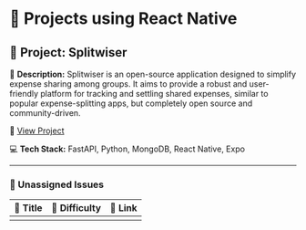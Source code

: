 # 🚀 Projects using React Native

## 📌 Project: Splitwiser

📝 **Description:** Splitwiser is an open-source application designed to simplify expense sharing among groups. It aims to provide a robust and user-friendly platform for tracking and settling shared expenses, similar to popular expense-splitting apps, but completely open source and community-driven.

🔗 [View Project](https://github.com/Devasy23/splitwiser)

💻 **Tech Stack:** FastAPI, Python, MongoDB, React Native, Expo

---

### 🐛 Unassigned Issues

| 🔖 Title | 🎯 Difficulty | 🔗 Link |
|----------|----------------|---------|
| <title> | Easy | [#156](https://github.com/Devasy23/splitwiser/issues/156) |
| Docs : Add Table of Contents in README | Easy | [#143](https://github.com/Devasy23/splitwiser/issues/143) |
| Ft/firebase storage workflow | Medium | [#157](https://github.com/Devasy23/splitwiser/pull/157) |
| Refactor backend services to reduce technical debt | Medium | [#151](https://github.com/Devasy23/splitwiser/pull/151) |
| API documentation | Medium | [#149](https://github.com/Devasy23/splitwiser/pull/149) |
| Implement theming with react-native-paper and navigation enhancements | Medium | [#148](https://github.com/Devasy23/splitwiser/pull/148) |
| Fix preview workflow for forks | Medium | [#146](https://github.com/Devasy23/splitwiser/pull/146) |
| Feature/google signin | Medium | [#139](https://github.com/Devasy23/splitwiser/pull/139) |
| Add Google authentication and EAS preview patches | Medium | [#133](https://github.com/Devasy23/splitwiser/pull/133) |
| Add Google Sign-Up Integration to main | Medium | [#132](https://github.com/Devasy23/splitwiser/pull/132) |
| Feat: Update frontend UI to be modern and minimal | Medium | [#127](https://github.com/Devasy23/splitwiser/pull/127) |
| Implement theming system with consistent border radius and spacing | Medium | [#125](https://github.com/Devasy23/splitwiser/pull/125) |
| fix(web): Fix web build error with React 19 | Medium | [#122](https://github.com/Devasy23/splitwiser/pull/122) |
| feat: Migrate to Material 3 with dynamic theming | Medium | [#120](https://github.com/Devasy23/splitwiser/pull/120) |

---

## 📌 Project: Syed Imtiyaz Ali 

📝 **Description:** Swapify is a secure, add-free, and community-driven platform designed to revolutionize how Indians buy and sell pre-owned products.

🔗 [View Project](https://github.com/SyedImtiyaz-1/Swapify)

💻 **Tech Stack:** Next.js, React.js, React Native, Tailwind CSS, Google Maps, OpenStreetMap, Node.js, Express.js, MongoDB

---

### 🐛 Unassigned Issues

| 🔖 Title | 🎯 Difficulty | 🔗 Link |
|----------|----------------|---------|
| ⭐ Feature: Add “Saved Listings” Section | Medium | [#25](https://github.com/SyedImtiyaz-1/Swapify/issues/25) |
| 🚩 Feature: Add “Report Listing” Option | Medium | [#24](https://github.com/SyedImtiyaz-1/Swapify/issues/24) |
| 🔄 Feature: Add Sorting Options to Listings | Medium | [#23](https://github.com/SyedImtiyaz-1/Swapify/issues/23) |
| Show a Fun Illustration When No Listings Found | Medium | [#22](https://github.com/SyedImtiyaz-1/Swapify/issues/22) |
| 🆙 Feature: Add a “Back to Top” Button | Medium | [#21](https://github.com/SyedImtiyaz-1/Swapify/issues/21) |
| Ensure login form is accessible via keyboard (focus, labels, error announcements) | Medium | [#20](https://github.com/SyedImtiyaz-1/Swapify/issues/20) |
| Vehicle Filter Not Displaying Car - Maruti Celerio | Medium | [#18](https://github.com/SyedImtiyaz-1/Swapify/issues/18) |
| Typo in Demo Link on README | Medium | [#17](https://github.com/SyedImtiyaz-1/Swapify/issues/17) |
| Amount Input Not Visible in "Add an Offer" Section | Medium | [#16](https://github.com/SyedImtiyaz-1/Swapify/issues/16) |
| Add a CONTRIBUTING.md File to Guide New Contributors | Medium | [#15](https://github.com/SyedImtiyaz-1/Swapify/issues/15) |
| Adding a CodeOfConduct.md file | Medium | [#14](https://github.com/SyedImtiyaz-1/Swapify/issues/14) |
| Make Category and Distance Filter Buttons Responsive | Medium | [#6](https://github.com/SyedImtiyaz-1/Swapify/issues/6) |
| Improve Product Card UI | Medium | [#5](https://github.com/SyedImtiyaz-1/Swapify/issues/5) |
| Bug:  button glow effect | Medium | [#3](https://github.com/SyedImtiyaz-1/Swapify/issues/3) |

---

## 📌 Project: Advanturers Guild

📝 **Description:** Adventurer's Guild for coders. Take on quests (from bug hunting to feature builds) from big organisation, party up with fellow adventures (devs), and raise your ranks in the digital realm. In from of Website and App both

🔗 [View Project](https://github.com/LarytheLord/Adventurers-Guild)

💻 **Tech Stack:** Next.js, React Native, TypeScript, Supabase

---

### 🐛 Unassigned Issues

| 🔖 Title | 🎯 Difficulty | 🔗 Link |
|----------|----------------|---------|
| Inconsistent background color and poor content visibility in "WHY JOIN" cards | Medium | [#79](https://github.com/LarytheLord/Adventurers-Guild/issues/79) |
| Navbar navlinks should use bg-primary text-color with smooth hover animation for consistency | Medium | [#78](https://github.com/LarytheLord/Adventurers-Guild/issues/78) |
| Improve visibility of numbered bullet points in "The Problem" section | Medium | [#77](https://github.com/LarytheLord/Adventurers-Guild/issues/77) |
| Inconsistent color theme for "FORGE YOUR PATH" section in dark mode | Medium | [#76](https://github.com/LarytheLord/Adventurers-Guild/issues/76) |
| Text Visibility Problem in Dark and Light Mode | Medium | [#75](https://github.com/LarytheLord/Adventurers-Guild/issues/75) |
| Profile and skill map | Medium | [#71](https://github.com/LarytheLord/Adventurers-Guild/pull/71) |
| SEO related optimization | Medium | [#48](https://github.com/LarytheLord/Adventurers-Guild/issues/48) |
| First F rank quest for all signups | Medium | [#33](https://github.com/LarytheLord/Adventurers-Guild/issues/33) |

---

## 📌 Project: ScheduleX

📝 **Description:** ScheduleX: Your Smart Timetable, Attendance Markings and Task Reminders App
 ScheduleX is a sleek, cross-platform application built with React Native, designed to simplify your academic and personal scheduling. From generating intelligent timetables to tracking attendance, ScheduleX is the only tool you need to stay organized and on top of your commitments. Of course, here is a project description for your ScheduleX app, based on the details you provided.
 
 Key Features
 AI Timetable Generation: Say goodbye to manual scheduling! Instantly generate a perfectly optimized timetable based on your custom inputs or by simply uploading a CSV file.
 
 Effortless Attendance Tracking: Easily monitor and manage your attendance for any class or event. Set custom alerts to notify you when your attendance drops below a certain threshold.
 
 Seamless Schedule Sharing: Share your timetable with friends or colleagues effortlessly. They can import your entire schedule into their app in seconds, no manual entry required.
 
 Integrated Task Management: Keep track of your assignments and to-dos with our built-in task manager. Add, manage, and check off tasks to stay productive and accountable.
 
 Dynamic Timetable Management: Life changes, and so should your schedule. Create, edit, and organize multiple timetables with an intuitive and flexible interface.
 
 Real-Time Cloud Sync: Your schedule, always with you. Keep your data seamlessly synchronized across all your devices.
 
 Task Chat: A Chat like interface to provide you one safe location to save all your shopping list, academic reminders, assignments and more removing the clutter we make on whatsapp

🔗 [View Project](https://github.com/Loop-Hive/ScheduleX)

💻 **Tech Stack:** React Native, TypeScript, CSS, Firebase, Zustand, Google Genai, Figma

---

### 🐛 Unassigned Issues

| 🔖 Title | 🎯 Difficulty | 🔗 Link |
|----------|----------------|---------|
| Save Card should Redirect to Subject Page | Easy | [#109](https://github.com/Loop-Hive/ScheduleX/issues/109) |
| Add a workflow to remove Assigned member based on label | Easy | [#95](https://github.com/Loop-Hive/ScheduleX/issues/95) |
| Shorten the paragraph for PR template | Easy | [#91](https://github.com/Loop-Hive/ScheduleX/issues/91) |
| Fix welcome workflow | Easy | [#90](https://github.com/Loop-Hive/ScheduleX/issues/90) |
| Update UI for Sidebar | Easy | [#33](https://github.com/Loop-Hive/ScheduleX/issues/33) |
| Account and Settings Page | Easy | [#7](https://github.com/Loop-Hive/ScheduleX/issues/7) |
| made UI changes in the settings page | Medium | [#148](https://github.com/Loop-Hive/ScheduleX/pull/148) |
| Create GSSoC'25 Contribution Report Generator with Time Filtering | Medium | [#147](https://github.com/Loop-Hive/ScheduleX/pull/147) |
| Create Docker Setup for the App | Medium | [#124](https://github.com/Loop-Hive/ScheduleX/issues/124) |
| Adding a Indexed DB for Tasks Chat Data Storage | Medium | [#110](https://github.com/Loop-Hive/ScheduleX/issues/110) |
| Tab Memorization | Medium | [#108](https://github.com/Loop-Hive/ScheduleX/issues/108) |
| Everyday Select Option to Add Multiple Slots | Medium | [#107](https://github.com/Loop-Hive/ScheduleX/issues/107) |
| Duplicate Card Add on Add or Edit Card | Medium | [#106](https://github.com/Loop-Hive/ScheduleX/issues/106) |
| Suggestion: Add a CONTRIBUTING.md File to project | Medium | [#98](https://github.com/Loop-Hive/ScheduleX/issues/98) |
| Expo setup and Documentation | Medium | [#96](https://github.com/Loop-Hive/ScheduleX/issues/96) |
| Add Time Slot Error on Specific days | Medium | [#82](https://github.com/Loop-Hive/ScheduleX/issues/82) |
| Export tasks as pdf | Medium | [#10](https://github.com/Loop-Hive/ScheduleX/issues/10) |
| QR Code Integrations | Hard | [#81](https://github.com/Loop-Hive/ScheduleX/issues/81) |
| Cloud sync through Google Drive | Hard | [#14](https://github.com/Loop-Hive/ScheduleX/issues/14) |

---

## 📌 Project: Natively UI

📝 **Description:** The collection of best reusable React Native Ul components styled with Tailwind/Nativewind.

🔗 [View Project](https://github.com/Ayushhgupta39/natively-ui)

💻 **Tech Stack:** React Native, Expo, Next.js, NativeWind, Tailwind CSS, Turborepo

---

### 🐛 Unassigned Issues

| 🔖 Title | 🎯 Difficulty | 🔗 Link |
|----------|----------------|---------|
| Move to Top Button Added | Medium | [#7](https://github.com/Ayushhgupta39/natively-ui/pull/7) |
| Dark and Light Theme Toggle Button with Functionality | Medium | [#5](https://github.com/Ayushhgupta39/natively-ui/issues/5) |

---

